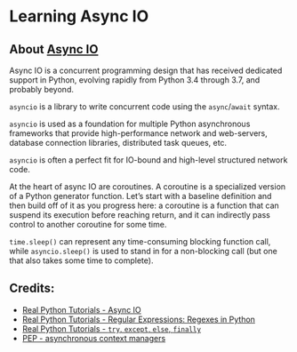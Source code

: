 # Learning Async IO

## About [Async IO](https://docs.python.org/3/library/asyncio.html)

Async IO is a concurrent programming design that has received dedicated support in Python,
evolving rapidly from Python 3.4 through 3.7, and probably beyond.

`asyncio` is a library to write concurrent code using the `async`/`await` syntax.

`asyncio` is used as a foundation for multiple Python asynchronous frameworks
that provide high-performance network and web-servers,
database connection libraries, distributed task queues, etc.

`asyncio` is often a perfect fit for IO-bound and high-level structured network code.

At the heart of async IO are coroutines.
A coroutine is a specialized version of a Python generator function.
Let’s start with a baseline definition and then build off of it as you progress here:
a coroutine is a function that can suspend its execution before reaching return,
and it can indirectly pass control to another coroutine for some time.

`time.sleep()` can represent any time-consuming blocking function call,
while `asyncio.sleep()` is used to stand in for a non-blocking call
(but one that also takes some time to complete).



## Credits:

- [Real Python Tutorials - Async IO](https://realpython.com/async-io-python/#odds-and-ends)
- [Real Python Tutorials - Regular Expressions: Regexes in Python](https://realpython.com/regex-python/#regexes-in-python-and-their-uses)
- [Real Python Tutorials - `try`, `except`, `else`, `finally`](https://realpython.com/python-exceptions/#cleaning-up-after-using-finally)
- [PEP - asynchronous context managers](https://www.python.org/dev/peps/pep-0492/#asynchronous-context-managers-and-async-with)


















